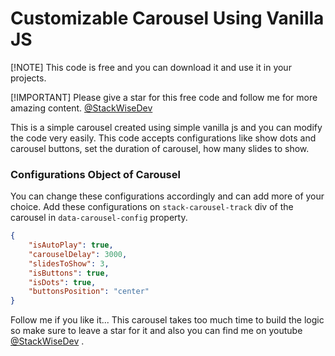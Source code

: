 # Customizable Carousel Using Vanilla JS

[!NOTE]  This code is free and you can download it and use it in your projects. 

[!IMPORTANT]  Please give a star for this free code and follow me for more amazing content. [@StackWiseDev](https://www.youtube.com/@stackwisedev)

This is a simple carousel created using simple vanilla js and you can modify the code very easily. This code accepts configurations like show dots and carousel buttons, set the duration of carousel, how many slides to show.

### Configurations Object of Carousel 
You can change these configurations accordingly and can add more of your choice. Add these configurations on `stack-carousel-track` div of the carousel in `data-carousel-config` property.

```JSON
{
    "isAutoPlay": true, 
    "carouselDelay": 3000, 
    "slidesToShow": 3, 
    "isButtons": true, 
    "isDots": true, 
    "buttonsPosition": "center"
}
```

Follow me if you like it...
This carousel takes too much time to build the logic so make sure to leave a star for it and also you can find me on youtube [@StackWiseDev](https://www.youtube.com/@stackwisedev) .


